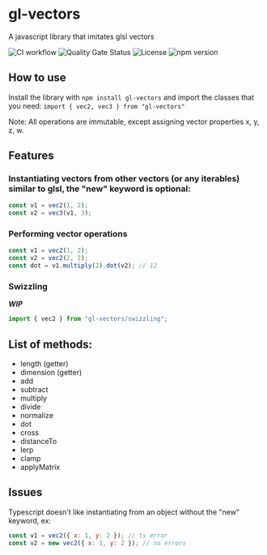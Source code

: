# gl-vectors

A javascript library that imitates glsl vectors

![CI workflow](https://github.com/prenaissance/gl-vectors/actions/workflows/ci.yml/badge.svg)
![Quality Gate Status](https://sonarcloud.io/api/project_badges/measure?project=prenaissance_gl-vectors&metric=alert_status)
![License](https://img.shields.io/github/license/prenaissance/gl-vectors)
![npm version](https://img.shields.io/npm/v/gl-vectors)

## How to use

Install the library with `npm install gl-vectors` and import the classes that you need:
`import { vec2, vec3 } from "gl-vectors"`

Note: All operations are immutable, except assigning vector properties x, y, z, w.

## Features

### Instantiating vectors from other vectors (or any iterables) similar to glsl, the "new" keyword is optional:

```js
const v1 = vec2(1, 2);
const v2 = vec3(v1, 3);
```

### Performing vector operations

```js
const v1 = vec2(1, 2);
const v2 = vec2(2, 2);
const dot = v1.multiply(2).dot(v2); // 12
```

### Swizzling

**_WIP_**

```js
import { vec2 } from "gl-vectors/swizzling";
```

## List of methods:

- length (getter)
- dimension (getter)
- add
- subtract
- multiply
- divide
- normalize
- dot
- cross
- distanceTo
- lerp
- clamp
- applyMatrix

## Issues

Typescript doesn't like instantiating from an object without the "new" keyword, ex:

```js
const v1 = vec2({ x: 1, y: 2 }); // ts error
const v2 = new vec2({ x: 1, y: 2 }); // no errors
```
